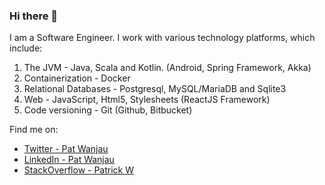 ### Hi there 👋

I am a Software Engineer. I work with various technology platforms, which include:
1. The JVM - Java, Scala and Kotlin. (Android, Spring Framework, Akka)
2. Containerization - Docker
3. Relational Databases - Postgresql, MySQL/MariaDB and Sqlite3
4. Web - JavaScript, Html5, Stylesheets (ReactJS Framework)
5. Code versioning - Git (Github, Bitbucket)

Find me on:
- [Twitter - Pat Wanjau](https://twitter.com/patwanjau)
- [LinkedIn - Pat Wanjau](https://linkedin.com/in/patwanjau)
- [StackOverflow - Patrick W](https://stackoverflow.com/users/1334330/patrick-w?tab=profile)


<!--
**patwanjau/patwanjau** is a ✨ _special_ ✨ repository because its `README.md` (this file) appears on your GitHub profile.

Here are some ideas to get you started:

- 🔭 I’m currently working on ...
- 🌱 I’m currently learning ...
- 👯 I’m looking to collaborate on ...
- 🤔 I’m looking for help with ...
- 💬 Ask me about ...
- 📫 How to reach me: ...
- 😄 Pronouns: ...
- ⚡ Fun fact: ...
-->
